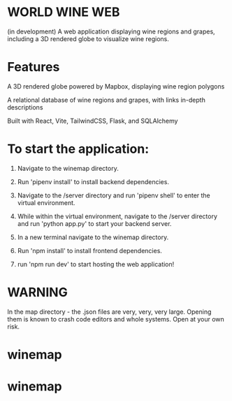 # WORLD WINE WEB

(in development)
A web application displaying wine regions and grapes, including a 3D rendered globe to visualize wine regions.

# Features

 A 3D rendered globe powered by Mapbox, displaying wine region polygons

 A relational database of wine regions and grapes, with links in-depth descriptions


Built with React, Vite, TailwindCSS, Flask, and SQLAlchemy

# To start the application:

1. Navigate to the winemap directory. 
2. Run 'pipenv install' to install backend dependencies.
3. Navigate to the /server directory and run 'pipenv shell' to enter the virtual environment.
4. While within the virtual environment, navigate to the /server directory and run 'python app.py' to start your backend server.

5. In a new terminal navigate to the winemap directory.
6. Run 'npm install' to install frontend dependencies.
7. run 'npm run dev' to start hosting the web application!

# WARNING

In the map directory -  the .json files are very, very, very large. Opening them is known to crash code editors and whole systems. Open at your own risk.

# winemap
# winemap
